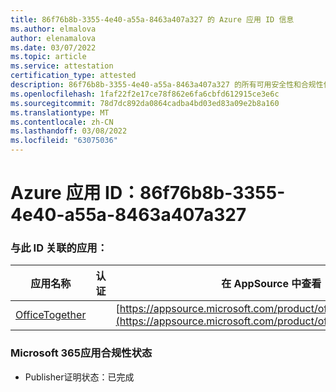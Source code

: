```yaml
---
title: 86f76b8b-3355-4e40-a55a-8463a407a327 的 Azure 应用 ID 信息
ms.author: elmalova
author: elenamalova
ms.date: 03/07/2022
ms.topic: article
ms.service: attestation
certification_type: attested
description: 86f76b8b-3355-4e40-a55a-8463a407a327 的所有可用安全性和合规性信息。
ms.openlocfilehash: 1faf22f2e17ce78f862e6fa6cbfd612915ce3e6c
ms.sourcegitcommit: 78d7dc892da0864cadba4bd03ed83a09e2b8a160
ms.translationtype: MT
ms.contentlocale: zh-CN
ms.lasthandoff: 03/08/2022
ms.locfileid: "63075036"
---
```

# <a name="azure-app-id-86f76b8b-3355-4e40-a55a-8463a407a327"></a>Azure 应用 ID：86f76b8b-3355-4e40-a55a-8463a407a327


### <a name="apps-associated-with-this-id"></a>与此 ID 关联的应用：
| **应用名称** | **认证** | **在 AppSource 中查看** |
|--------------|---------------|-----------------------|
| [OfficeTogether](https://docs.microsoft.com/microsoft-365-app-certification/forward/WA200003767) |  | [https://appsource.microsoft.com/product/office/WA200003767](https://appsource.microsoft.com/product/office/WA200003767) |

### <a name="microsoft-365-app-compliance-status"></a>Microsoft 365应用合规性状态
- Publisher证明状态：已完成
